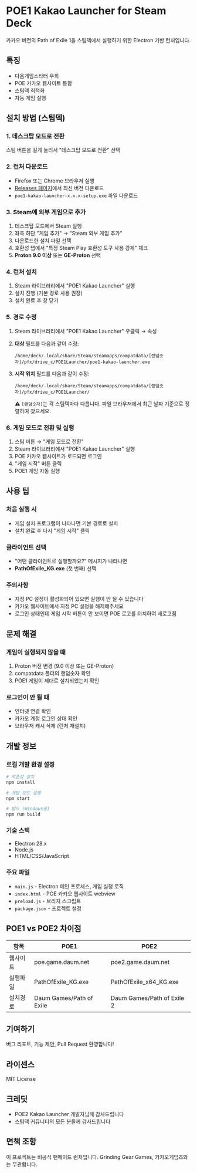 # POE1 Kakao Launcher for Steam Deck

카카오 버전의 Path of Exile 1을 스팀덱에서 실행하기 위한 Electron 기반 런처입니다.

## 특징

- 다음게임스타터 우회
- POE 카카오 웹사이트 통합
- 스팀덱 최적화
- 자동 게임 실행

## 설치 방법 (스팀덱)

### 1. 데스크탑 모드로 전환
스팀 버튼을 길게 눌러서 "데스크탑 모드로 전환" 선택

### 2. 런처 다운로드
- Firefox 또는 Chrome 브라우저 실행
- [Releases 페이지](https://github.com/YOUR_USERNAME/poe1-kakao-launcher/releases)에서 최신 버전 다운로드
- `poe1-kakao-launcher-x.x.x-setup.exe` 파일 다운로드

### 3. Steam에 외부 게임으로 추가
1. 데스크탑 모드에서 Steam 실행
2. 좌측 하단 "게임 추가" → "Steam 외부 게임 추가"
3. 다운로드한 설치 파일 선택
4. 호환성 탭에서 "특정 Steam Play 호환성 도구 사용 강제" 체크
5. **Proton 9.0 이상** 또는 **GE-Proton** 선택

### 4. 런처 설치
1. Steam 라이브러리에서 "POE1 Kakao Launcher" 실행
2. 설치 진행 (기본 경로 사용 권장)
3. 설치 완료 후 창 닫기

### 5. 경로 수정
1. Steam 라이브러리에서 "POE1 Kakao Launcher" 우클릭 → 속성
2. **대상** 필드를 다음과 같이 수정:
   ```
   /home/deck/.local/share/Steam/steamapps/compatdata/[랜덤숫자]/pfx/drive_c/POE1Launcher/poe1-kakao-launcher.exe
   ```
3. **시작 위치** 필드를 다음과 같이 수정:
   ```
   /home/deck/.local/share/Steam/steamapps/compatdata/[랜덤숫자]/pfx/drive_c/POE1Launcher/
   ```
   
   ⚠️ `[랜덤숫자]`는 각 스팀덱마다 다릅니다. 파일 브라우저에서 최근 날짜 기준으로 정렬하여 찾으세요.

### 6. 게임 모드로 전환 및 실행
1. 스팀 버튼 → "게임 모드로 전환"
2. Steam 라이브러리에서 "POE1 Kakao Launcher" 실행
3. POE 카카오 웹사이트가 로드되면 로그인
4. "게임 시작" 버튼 클릭
5. POE1 게임 자동 실행

## 사용 팁

### 처음 실행 시
- 게임 설치 프로그램이 나타나면 기본 경로로 설치
- 설치 완료 후 다시 "게임 시작" 클릭

### 클라이언트 선택
- "어떤 클라이언트로 실행할까요?" 메시지가 나타나면
- **PathOfExile_KG.exe** (첫 번째) 선택

### 주의사항
- 지정 PC 설정이 활성화되어 있으면 실행이 안 될 수 있습니다
- 카카오 웹사이트에서 지정 PC 설정을 해제해주세요
- 로그인 상태인데 게임 시작 버튼이 안 보이면 POE 로고를 터치하여 새로고침

## 문제 해결

### 게임이 실행되지 않을 때
1. Proton 버전 변경 (9.0 이상 또는 GE-Proton)
2. compatdata 폴더의 랜덤숫자 확인
3. POE1 게임이 제대로 설치되었는지 확인

### 로그인이 안 될 때
- 인터넷 연결 확인
- 카카오 계정 로그인 상태 확인
- 브라우저 캐시 삭제 (런처 재설치)

## 개발 정보

### 로컬 개발 환경 설정

```bash
# 의존성 설치
npm install

# 개발 모드 실행
npm start

# 빌드 (Windows용)
npm run build
```

### 기술 스택
- Electron 28.x
- Node.js
- HTML/CSS/JavaScript

### 주요 파일
- `main.js` - Electron 메인 프로세스, 게임 실행 로직
- `index.html` - POE 카카오 웹사이트 webview
- `preload.js` - 브리지 스크립트
- `package.json` - 프로젝트 설정

## POE1 vs POE2 차이점

| 항목 | POE1 | POE2 |
|------|------|------|
| 웹사이트 | poe.game.daum.net | poe2.game.daum.net |
| 실행파일 | PathOfExile_KG.exe | PathOfExile_x64_KG.exe |
| 설치경로 | Daum Games/Path of Exile | Daum Games/Path of Exile 2 |

## 기여하기

버그 리포트, 기능 제안, Pull Request 환영합니다!

## 라이센스

MIT License

## 크레딧

- POE2 Kakao Launcher 개발자님께 감사드립니다
- 스팀덱 커뮤니티의 모든 분들께 감사드립니다

## 면책 조항

이 프로젝트는 비공식 팬메이드 런처입니다. 
Grinding Gear Games, 카카오게임즈와는 무관합니다.
